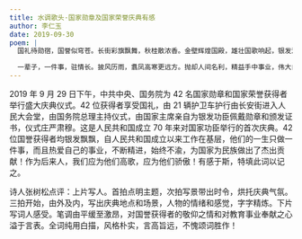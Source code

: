 ```yaml
---
title: 水调歌头·国家勋章及国家荣誉庆典有感
author: 李仁玉
date: 2019-09-30
poem: |
  国礼待勋宿，国誉似穹苍。长街彩旗飘舞，秋桂散浓香。金壁辉煌国殿，雄壮国歌响起，银发泪衣沾。习总上前贺，亲手戴功章。

  一辈子，一件事，驻情长。披风历雨，翥凤高寒更远方。抛却人间名利，精益手中事业，伟大自平凡。长颂干城曲，华夏定中央。
---
```


2019 年 9 月 29 日下午，中共中央、国务院为 42 名国家勋章和国家荣誉获得者举行盛大庆典仪式。42 位获得者享受国礼，由 21 辆护卫车护行由长安街进入人民大会堂，由国务院总理主持仪式，由国家主席亲自为银发功臣佩戴勋章和颁发证书，仪式庄严肃穆。这是人民共和国成立 70 年来对国家功臣举行的首次庆典。42 位国誉获得者均银发飘飘，自人民共和国成立以来工作在基层，他们的一生只做一件事，而且热爱自己的事业，不断精进，始终不渝，为国家为民族做出了杰出贡献！作为后来人，我们应为他们高歌，应为他们骄傲！有感于斯，特填此词以记之。

诗人张树松点评：上片写人。首拍点明主题，次拍写景带出时令，烘托庆典气氛。三拍开始，由外及内，写出庆典地点和场景，人物的情绪和感觉，字字精炼。下片写词人感受。笔调由平缓至激昂，对国誉获得者的敬仰之情和对教育事业奉献之心溢于言表。全词纯用白描，风格朴实，言高旨远，不愧颂词胜作！
